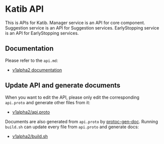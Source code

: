 # Katib API
This is APIs for Katib.
Manager service is an API for core component.
Suggestion service is an API for Suggestion services.
EarlyStopping service is an API for EarlyStopping services.

## Documentation
Please refer to the `api.md`:
 * [v1alpha2 documentation](./v1alpha2/gen-doc/api.md)

## Update API and generate documents
When you want to edit the API, please only edit the corresponding `api.proto` and generate other files from it:
 * [v1alpha2/api.proto](./v1alpha2/api.proto)

Documents are also generated from `api.proto` by [protoc-gen-doc](https://github.com/pseudomuto/protoc-gen-doc).
Running `build.sh` can update every file from `api.proto` and generate docs:
 * [v1alpha2/build.sh](./v1alpha2/build.sh)
